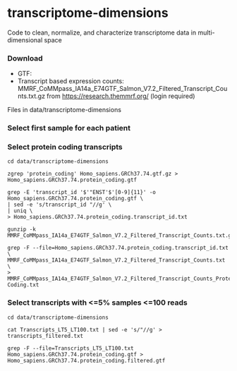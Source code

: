 # transcriptome-dimensions
Code to clean, normalize, and characterize transcriptome data in multi-dimensional space

### Download
* GTF:  
* Transcript based expression counts: MMRF_CoMMpass_IA14a_E74GTF_Salmon_V7.2_Filtered_Transcript_Counts.txt.gz from https://research.themmrf.org/ (login required)

Files in data/transcriptome-dimensions

### Select first sample for each patient

### Select protein coding transcripts
```
cd data/transcriptome-dimensions

zgrep 'protein_coding' Homo_sapiens.GRCh37.74.gtf.gz > Homo_sapiens.GRCh37.74.protein_coding.gtf

grep -E 'transcript_id '$'"ENST'$'[0-9]{11}' -o Homo_sapiens.GRCh37.74.protein_coding.gtf \
| sed -e 's/transcript_id "//g' \
| uniq \
> Homo_sapiens.GRCh37.74.protein_coding.transcript_id.txt

gunzip -k MMRF_CoMMpass_IA14a_E74GTF_Salmon_V7.2_Filtered_Transcript_Counts.txt.gz

grep -F --file=Homo_sapiens.GRCh37.74.protein_coding.transcript_id.txt \
MMRF_CoMMpass_IA14a_E74GTF_Salmon_V7.2_Filtered_Transcript_Counts.txt \
> MMRF_CoMMpass_IA14a_E74GTF_Salmon_V7.2_Filtered_Transcript_Counts_Protein-Coding.txt
```
### Select transcripts with <=5% samples <=100 reads
```
cd data/transcriptome-dimensions

cat Transcripts_LT5_LT100.txt | sed -e 's/"//g' > transcripts_filtered.txt

grep -F --file=Transcripts_LT5_LT100.txt Homo_sapiens.GRCh37.74.protein_coding.gtf > Homo_sapiens.GRCh37.74.protein_coding.filtered.gtf


```
